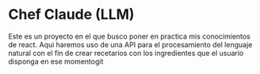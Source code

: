 # Chef Claude (LLM)

Este es un proyecto en el que busco poner en practica mis conocimientos de
react. Aqui haremos uso de una API para el procesamiento del lenguaje natural con el fin de crear recetarios con los ingredientes que el usuario disponga en ese momentogit 
